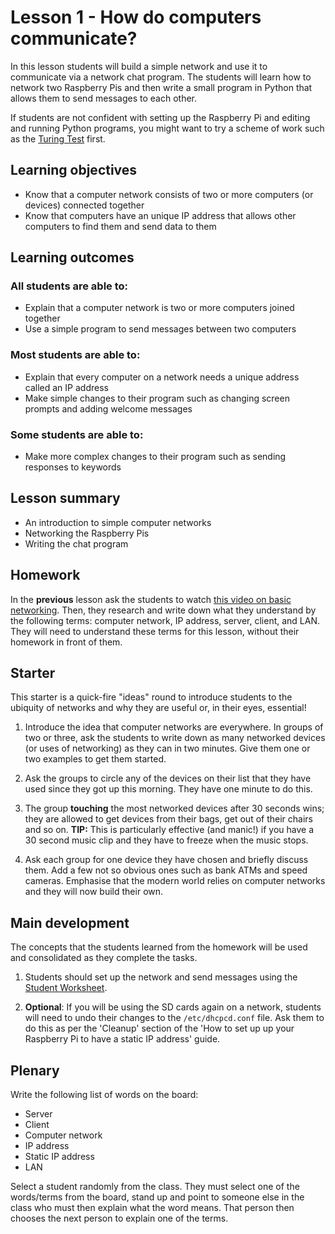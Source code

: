 # Lesson 1 - How do computers communicate?

In this lesson students will build a simple network and use it to communicate via a network chat program. The students will learn how to network two Raspberry Pis and then write a small program in Python that allows them to send messages to each other.

If students are not confident with setting up the Raspberry Pi and editing and running Python programs, you might want to try a scheme of work such as the [Turing Test](https://www.raspberrypi.org/learning/turing-test-lessons/) first.

## Learning objectives

- Know that a computer network consists of two or more computers (or devices) connected together
- Know that computers have an unique IP address that allows other computers to find them and send data to them

## Learning outcomes

### All students are able to:

- Explain that a computer network is two or more computers joined together
- Use a simple program to send messages between two computers

### Most students are able to:

- Explain that every computer on a network needs a unique address called an IP address
- Make simple changes to their program such as changing screen prompts and adding welcome messages

### Some students are able to:

- Make more complex changes to their program such as sending responses to keywords

## Lesson summary

- An introduction to simple computer networks
- Networking the Raspberry Pis
- Writing the chat program

## Homework

In the **previous** lesson ask the students to watch [this video on basic networking](http://www.youtube.com/watch?v=kNJZ-v263zc). Then, they research and write down what they understand by the following terms: computer network, IP address, server, client, and LAN. They will need to understand these terms for this lesson, without their homework in front of them.

## Starter

This starter is a quick-fire "ideas" round to introduce students to the ubiquity of networks and why they are useful or, in their eyes, essential!

1. Introduce the idea that computer networks are everywhere. In groups of two or three, ask the students to write down as many networked devices (or uses of networking) as they can in two minutes. Give them one or two examples to get them started.

1. Ask the groups to circle any of the devices on their list that they have used since they got up this morning. They have one minute to do this.

1. The group **touching** the most networked devices after 30 seconds wins; they are allowed to get devices from their bags, get out of their chairs and so on. **TIP:** This is particularly effective (and manic!) if you have a 30 second music clip and they have to freeze when the music stops.

1. Ask each group for one device they have chosen and briefly discuss them. Add a few not so obvious ones such as bank ATMs and speed cameras. Emphasise that the modern world relies on computer networks and they will now build their own.

## Main development

The concepts that the students learned from the homework will be used and consolidated as they complete the tasks.

1. Students should set up the network and send messages using the [Student Worksheet](worksheet.md).

1. **Optional**: If you will be using the SD cards again on a network, students will need to undo their changes to the `/etc/dhcpcd.conf` file. Ask them to do this as per the 'Cleanup' section of the 'How to set up up your Raspberry Pi to have a static IP address' guide.

## Plenary

Write the following list of words on the board:

- Server
- Client
- Computer network
- IP address
- Static IP address
- LAN

Select a student randomly from the class. They must select one of the words/terms from the board, stand up and point to someone else in the class who must then explain what the word means. That person then chooses the next person to explain one of the terms.
